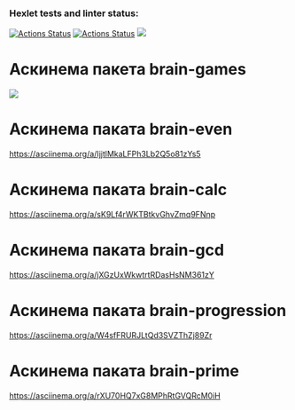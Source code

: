 ### Hexlet tests and linter status:
[![Actions Status](https://github.com/Aleksandra-korza/frontend-project-lvl1/workflows/hexlet-check/badge.svg)](https://github.com/Aleksandra-korza/frontend-project-lvl1/actions)
[![Actions Status](https://github.com/Aleksandra-korza/frontend-project-lvl1/workflows/nodejs/badge.svg)](https://github.com/Aleksandra-korza/frontend-project-lvl1/actions)
<a href="https://codeclimate.com/github/Aleksandra-korza/frontend-project-lvl1/maintainability"><img src="https://api.codeclimate.com/v1/badges/742a11e5f9d7d51cd68c/maintainability" /></a>

# Аскинема пакета brain-games

<a href="https://asciinema.org/a/F84D4Qi5ooJZMAC1HQFu2vvMp"><img src="https://asciinema.org/a/F84D4Qi5ooJZMAC1HQFu2vvMp"/></a>

# Аскинема паката brain-even  
https://asciinema.org/a/IjjtlMkaLFPh3Lb2Q5o81zYs5

# Аскинема паката brain-calc 
https://asciinema.org/a/sK9Lf4rWKTBtkvGhvZmq9FNnp

# Аскинема паката brain-gcd 
https://asciinema.org/a/jXGzUxWkwtrtRDasHsNM361zY

# Аскинема паката brain-progression 
https://asciinema.org/a/W4sfFRURJLtQd3SVZThZj89Zr

# Аскинема паката brain-prime 
https://asciinema.org/a/rXU70HQ7xG8MPhRtGVQRcM0iH